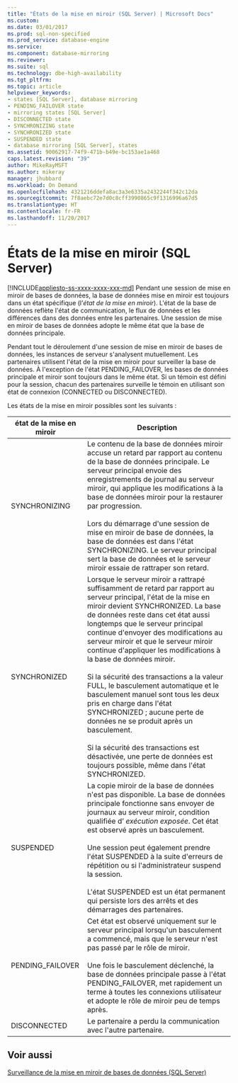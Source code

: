 ```yaml
---
title: "États de la mise en miroir (SQL Server) | Microsoft Docs"
ms.custom: 
ms.date: 03/01/2017
ms.prod: sql-non-specified
ms.prod_service: database-engine
ms.service: 
ms.component: database-mirroring
ms.reviewer: 
ms.suite: sql
ms.technology: dbe-high-availability
ms.tgt_pltfrm: 
ms.topic: article
helpviewer_keywords:
- states [SQL Server], database mirroring
- PENDING_FAILOVER state
- mirroring states [SQL Server]
- DISCONNECTED state
- SYNCHRONIZING state
- SYNCHRONIZED state
- SUSPENDED state
- database mirroring [SQL Server], states
ms.assetid: 90062917-74f9-471b-b49e-bc153ae1a468
caps.latest.revision: "39"
author: MikeRayMSFT
ms.author: mikeray
manager: jhubbard
ms.workload: On Demand
ms.openlocfilehash: 4321216ddefa8ac3a3e6335a2432244f342c12da
ms.sourcegitcommit: 7f8aebc72e7d0c8cff3990865c9f1316996a67d5
ms.translationtype: HT
ms.contentlocale: fr-FR
ms.lasthandoff: 11/20/2017
---
```

# <a name="mirroring-states-sql-server"></a>États de la mise en miroir (SQL Server)
[!INCLUDE[appliesto-ss-xxxx-xxxx-xxx-md](../../includes/appliesto-ss-xxxx-xxxx-xxx-md.md)] Pendant une session de mise en miroir de bases de données, la base de données mise en miroir est toujours dans un état spécifique (l’*état de la mise en miroir*). L'état de la base de données reflète l'état de communication, le flux de données et les différences dans des données entre les partenaires. Une session de mise en miroir de bases de données adopte le même état que la base de données principale.  
  
 Pendant tout le déroulement d'une session de mise en miroir de bases de données, les instances de serveur s'analysent mutuellement. Les partenaires utilisent l'état de la mise en miroir pour surveiller la base de données. À l'exception de l'état PENDING_FAILOVER, les bases de données principale et miroir sont toujours dans le même état. Si un témoin est défini pour la session, chacun des partenaires surveille le témoin en utilisant son état de connexion (CONNECTED ou DISCONNECTED).  
  
 Les états de la mise en miroir possibles sont les suivants :  
  
|état de la mise en miroir|Description|  
|---------------------|-----------------|  
|SYNCHRONIZING|Le contenu de la base de données miroir accuse un retard par rapport au contenu de la base de données principale. Le serveur principal envoie des enregistrements de journal au serveur miroir, qui applique les modifications à la base de données miroir pour la restaurer par progression.<br /><br /> Lors du démarrage d'une session de mise en miroir de base de données, la base de données est dans l'état SYNCHRONIZING. Le serveur principal sert la base de données et le serveur miroir essaie de rattraper son retard.|  
|SYNCHRONIZED|Lorsque le serveur miroir a rattrapé suffisamment de retard par rapport au serveur principal, l'état de la mise en miroir devient SYNCHRONIZED. La base de données reste dans cet état aussi longtemps que le serveur principal continue d'envoyer des modifications au serveur miroir et que le serveur miroir continue d'appliquer les modifications à la base de données miroir.<br /><br /> Si la sécurité des transactions a la valeur FULL, le basculement automatique et le basculement manuel sont tous les deux pris en charge dans l'état SYNCHRONIZED ; aucune perte de données ne se produit après un basculement.<br /><br /> Si la sécurité des transactions est désactivée, une perte de données est toujours possible, même dans l'état SYNCHRONIZED.|  
|SUSPENDED|La copie miroir de la base de données n'est pas disponible. La base de données principale fonctionne sans envoyer de journaux au serveur miroir, condition qualifiée d’ *exécution exposée*. Cet état est observé après un basculement.<br /><br /> Une session peut également prendre l'état SUSPENDED à la suite d'erreurs de répétition ou si l'administrateur suspend la session.<br /><br /> L'état SUSPENDED est un état permanent qui persiste lors des arrêts et des démarrages des partenaires.|  
|PENDING_FAILOVER|Cet état est observé uniquement sur le serveur principal lorsqu'un basculement a commencé, mais que le serveur n'est pas passé par le rôle de miroir.<br /><br /> Une fois le basculement déclenché, la base de données principale passe à l'état PENDING_FAILOVER, met rapidement un terme à toutes les connexions utilisateur et adopte le rôle de miroir peu de temps après.|  
|DISCONNECTED|Le partenaire a perdu la communication avec l'autre partenaire.|  
  
## <a name="see-also"></a>Voir aussi  
 [Surveillance de la mise en miroir de bases de données &#40;SQL Server&#41;](../../database-engine/database-mirroring/monitoring-database-mirroring-sql-server.md)  
  
  
